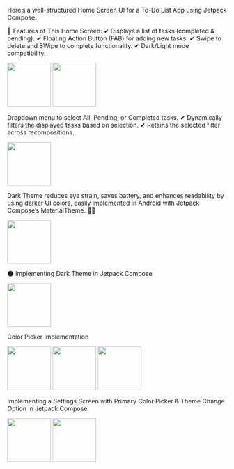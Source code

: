 
Here’s a well-structured Home Screen UI for a To-Do List App using Jetpack Compose:

📌 Features of This Home Screen:
✔ Displays a list of tasks (completed & pending).
✔ Floating Action Button (FAB) for adding new tasks.
✔ Swipe to delete and SWipe to complete functionality.
✔ Dark/Light mode compatibility.

<img src="https://github.com/user-attachments/assets/57ac3eb9-92c0-4fed-b349-cd7198cbf85f" width="100">
<img src="https://github.com/user-attachments/assets/0ecaf648-57a8-45e7-938b-2cd0473b28e9" width="100">


Dropdown menu to select All, Pending, or Completed tasks.
✔ Dynamically filters the displayed tasks based on selection.
✔ Retains the selected filter across recompositions.

<img src="https://github.com/user-attachments/assets/66d08f06-5b92-410e-9cf2-a36d8a187a64" width="100">



Dark Theme reduces eye strain, saves battery, and enhances readability by using darker UI colors,
easily implemented in Android with Jetpack Compose’s MaterialTheme. 🌙🚀

<img src="https://github.com/user-attachments/assets/1b77db30-e56b-4a95-a1fa-667424d4a681" width="100">


🌑 Implementing Dark Theme in Jetpack Compose

<img src="https://github.com/user-attachments/assets/0c0bc51c-6bd8-45be-bdfa-9d1a96085046" width="100">


Color Picker Implementation

<img src="https://github.com/user-attachments/assets/1aa4b182-bc4c-48e6-9728-9728773dd84c" width="100">
<img src="https://github.com/user-attachments/assets/c2adac55-314d-4aeb-929b-3d0b1bd2ad42" width="100">
<img src="https://github.com/user-attachments/assets/217a9e91-92f2-44e7-ac8b-355b7f6ef144" width="100">


Implementing a Settings Screen with Primary Color Picker & Theme Change Option in Jetpack Compose


<img src="https://github.com/user-attachments/assets/0ac43d79-3522-40f9-bec9-551fc814744b" width="100">
<img src="https://github.com/user-attachments/assets/a612f1bc-0957-402f-9544-3c83aa116ede" width="100">






